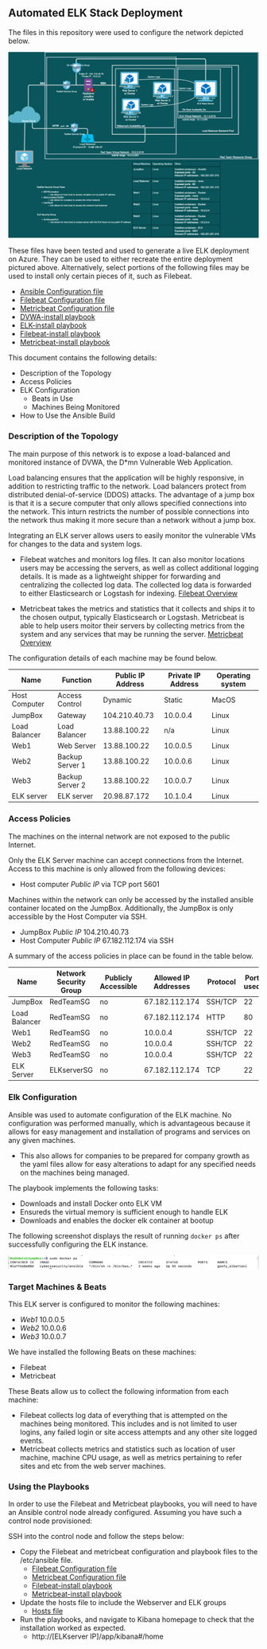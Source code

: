 ## Automated ELK Stack Deployment

The files in this repository were used to configure the network depicted below.

![alt text](https://github.com/UCB-CyberSecurity-Cohort5/elk-stack-project-kamkay/blob/main/NetworkDiagrams/VN1%2Belknet.png)

These files have been tested and used to generate a live ELK deployment on Azure. They can be used to either recreate the entire deployment pictured above. Alternatively, select portions of the following files may be used to install only certain pieces of it, such as Filebeat.

- [Ansible Configuration file](https://github.com/UCB-CyberSecurity-Cohort5/elk-stack-project-kamkay/blob/main/ConfigFiles/ansible.cfg)
- [Filebeat Configuration file](https://github.com/UCB-CyberSecurity-Cohort5/elk-stack-project-kamkay/blob/main/ConfigFiles/filebeat-config.yml)
- [Metricbeat Configuration file](https://github.com/UCB-CyberSecurity-Cohort5/elk-stack-project-kamkay/blob/main/ConfigFiles/metricbeat-config.yml)
- [DVWA-install playbook](https://github.com/UCB-CyberSecurity-Cohort5/elk-stack-project-kamkay/blob/main/Playbooks/install-dvwa.yml)
- [ELK-install playbook](https://github.com/UCB-CyberSecurity-Cohort5/elk-stack-project-kamkay/blob/main/Playbooks/install-elk.yml)
- [Filebeat-install playbook](https://github.com/UCB-CyberSecurity-Cohort5/elk-stack-project-kamkay/blob/main/Playbooks/filebeat-playbook.yml)
- [Metricbeat-install playbook](https://github.com/UCB-CyberSecurity-Cohort5/elk-stack-project-kamkay/blob/main/Playbooks/metricbeat-playbook.yml)

This document contains the following details:
- Description of the Topology
- Access Policies
- ELK Configuration
  - Beats in Use
  - Machines Being Monitored
- How to Use the Ansible Build

### Description of the Topology

The main purpose of this network is to expose a load-balanced and monitored instance of DVWA, the D*mn Vulnerable Web Application.

Load balancing ensures that the application will be highly responsive, in addition to restricting traffic to the network.
Load balancers protect from distributed denial-of-service (DDOS) attacks.
The advantage of a jump box is that it is a secure computer that only allows specified connections into the network. This inturn restricts the number of possible connections into the network thus making it more secure than a network without a jump box. 

Integrating an ELK server allows users to easily monitor the vulnerable VMs for changes to the data and system logs.
- Filebeat watches and monitors log files. It can also monitor locations users may be accessing the servers, as well as collect additional logging details. It is made as a lightweight shipper for forwarding and centralizing the collected log data. The collected log data is forwarded to either Elasticsearch or Logstash for indexing. 
[Filebeat Overview](https://www.elastic.co/guide/en/beats/filebeat/current/filebeat-overview.html)
 
- Metricbeat takes the metrics and statistics that it collects and ships it to the chosen output, typically Elasticsearch or Logstash. Metricbeat is able to help users moitor their servers by collecting metrics from the system and any services that may be running the server. 
[Metricbeat Overview](https://www.elastic.co/guide/en/beats/metricbeat/current/metricbeat-overview.html)

The configuration details of each machine may be found below.

| Name          | Function        | Public IP Address | Private IP Address | Operating system |
|---------------|-----------------|-------------------|--------------------|------------------|
| Host Computer | Access Control  | Dynamic           | Static             | MacOS            |
| JumpBox       | Gateway         | 104.210.40.73     | 10.0.0.4           | Linux            |
| Load Balancer | Load Balancer   | 13.88.100.22      | n/a                | Linux            |
| Web1          | Web Server      | 13.88.100.22      | 10.0.0.5           | Linux            |
| Web2          | Backup Server 1 | 13.88.100.22      | 10.0.0.6           | Linux            |
| Web3          | Backup Server 2 | 13.88.100.22      | 10.0.0.7           | Linux            |
| ELK server    | ELK server      | 20.98.87.172      | 10.1.0.4           | Linux            |

### Access Policies

The machines on the internal network are not exposed to the public Internet. 

Only the ELK Server machine can accept connections from the Internet. Access to this machine is only allowed from the following devices:
- Host computer *Public IP* via TCP port 5601

Machines within the network can only be accessed by the installed ansible container located on the JumpBox. Additionally, the JumpBox is only accessible by the Host Computer via SSH.
- JumpBox *Public IP* 104.210.40.73
- Host Computer *Public IP* 67.182.112.174 via SSH

A summary of the access policies in place can be found in the table below.

| Name          | Network Security Group | Publicly Accessible | Allowed IP Addresses | Protocol | Port used |
|---------------|------------------------|---------------------|----------------------|----------|-----------|
| JumpBox       | RedTeamSG              | no                  | 67.182.112.174       | SSH/TCP  | 22        |
| Load Balancer | RedTeamSG              | no                  | 67.182.112.174       | HTTP     | 80        |
| Web1          | RedTeamSG              | no                  | 10.0.0.4             | SSH/TCP  | 22        |
| Web2          | RedTeamSG              | no                  | 10.0.0.4             | SSH/TCP  | 22        |
| Web3          | RedTeamSG              | no                  | 10.0.0.4             | SSH/TCP  | 22        |
| ELK Server    | ELKserverSG            | no                  | 67.182.112.174       | TCP      | 22        |

### Elk Configuration

Ansible was used to automate configuration of the ELK machine. No configuration was performed manually, which is advantageous because it allows for easy management and installation of programs and services on any given machines.  
- This also allows for companies to be prepared for company growth as the yaml files allow for easy alterations to adapt for any specified needs on the machines being managed. 

The playbook implements the following tasks:
- Downloads and install Docker onto ELK VM
- Ensureds the virtual memory is sufficient enough to handle ELK
- Downloads and enables the docker elk container at bootup

The following screenshot displays the result of running `docker ps` after successfully configuring the ELK instance.

![DockerPSOutput.png](https://github.com/UCB-CyberSecurity-Cohort5/elk-stack-project-kamkay/blob/main/images/DockerPSOutput.png)

### Target Machines & Beats
This ELK server is configured to monitor the following machines:
- *Web1* 10.0.0.5
- *Web2* 10.0.0.6
- *Web3* 10.0.0.7

We have installed the following Beats on these machines:
- Filebeat
- Metricbeat

These Beats allow us to collect the following information from each machine:
- Filebeat collects log data of everything that is attempted on the machines being monitored. This includes and is not limited to user logins, any failed login or site access attempts and any other site logged events. 
- Metricbeat collects metrics and statistics such as location of user machine, machine CPU usage, as well as metrics pertaining to refer sites and etc from the web server machines. 

### Using the Playbooks
In order to use the Filebeat and Metricbeat playbooks, you will need to have an Ansible control node already configured. Assuming you have such a control node provisioned: 

SSH into the control node and follow the steps below:
- Copy the Filebeat and metricbeat configuration and playbook files to the /etc/ansible file.
  - [Filebeat Configuration file](https://github.com/UCB-CyberSecurity-Cohort5/elk-stack-project-kamkay/blob/main/ConfigFiles/filebeat-config.yml)
  - [Metricbeat Configuration file](https://github.com/UCB-CyberSecurity-Cohort5/elk-stack-project-kamkay/blob/main/ConfigFiles/metricbeat-config.yml)
  - [Filebeat-install playbook](https://github.com/UCB-CyberSecurity-Cohort5/elk-stack-project-kamkay/blob/main/Playbooks/filebeat-playbook.yml)
  - [Metricbeat-install playbook](https://github.com/UCB-CyberSecurity-Cohort5/elk-stack-project-kamkay/blob/main/Playbooks/metricbeat-playbook.yml)
- Update the hosts file to include the Webserver and ELK groups 
  - [Hosts file](https://github.com/UCB-CyberSecurity-Cohort5/elk-stack-project-kamkay/blob/main/hosts)
- Run the playbooks, and navigate to Kibana homepage to check that the installation worked as expected.
  - http://[ELKserver IP]/app/kibana#/home 